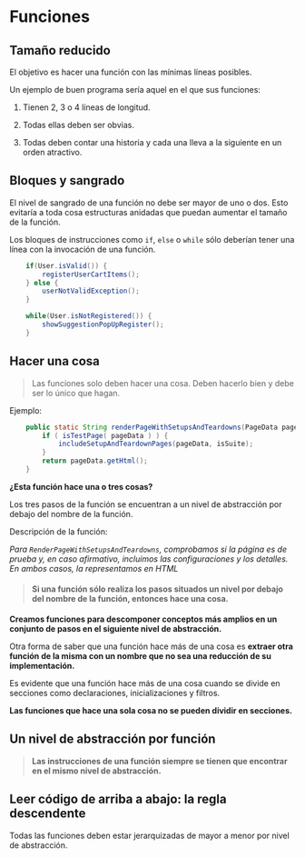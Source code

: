 # Funciones

## Tamaño reducido

El objetivo es hacer una función con las mínimas líneas posibles.

Un ejemplo de buen programa sería aquel en el que sus funciones:

1. Tienen 2, 3 o 4 líneas de longitud.

2. Todas ellas deben ser obvias.

3. Todas deben contar una historia y cada una lleva a la siguiente en un orden atractivo.

## Bloques y sangrado

El nivel de sangrado de una función no debe ser mayor de uno o dos. Esto evitaría a toda cosa estructuras anidadas que puedan aumentar el tamaño de la función.

Los bloques de instrucciones como `if`, `else` o `while` sólo deberían tener una línea con la invocación de una función.

```Java
    if(User.isValid()) {
        registerUserCartItems();
    } else {
        userNotValidException();
    }

    while(User.isNotRegistered()) {
        showSuggestionPopUpRegister();
    }
```

## Hacer una cosa

> Las funciones solo deben hacer una cosa. Deben hacerlo bien y debe ser lo único que hagan.

Ejemplo:

```Java
    public static String renderPageWithSetupsAndTeardowns(PageData pageDate, boolean isSuite) {
        if ( isTestPage( pageData ) ) {
            includeSetupAndTeardownPages(pageData, isSuite);
        }
        return pageData.getHtml();
    }
```

**¿Esta función hace una o tres cosas?**

Los tres pasos de la función se encuentran a un nivel de abstracción por debajo del nombre de la función.

Descripción de la función:

_Para `RenderPageWithSetupsAndTeardowns`, comprobamos si la página es de prueba y, en caso afirmativo, incluimos las configuraciones y los detalles. En ambos casos, la representamos en HTML_

> #### Si una función sólo realiza los pasos situados un nivel por debajo del nombre de la función, entonces hace una cosa.

**Creamos funciones para descomponer conceptos más amplios en un conjunto de pasos en el siguiente nivel de abstracción.**

Otra forma de saber que una función hace más de una cosa es **extraer otra función de la misma con un nombre que no sea una reducción de su implementación.**

Es evidente que una función hace más de una cosa cuando se divide en secciones como declaraciones, inicializaciones y filtros.

**Las funciones que hace una sola cosa no se pueden dividir en secciones.**

## Un nivel de abstracción por función

> **Las instrucciones de una función siempre se tienen que encontrar en el mismo nivel de abstracción.**

## Leer código de arriba a abajo: la regla descendente

Todas las funciones deben estar jerarquizadas de mayor a menor por nivel de abstracción.
